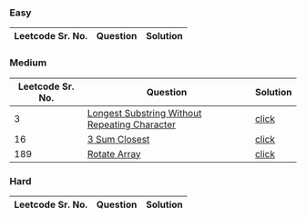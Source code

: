 ### Easy 
Leetcode Sr. No. | Question | Solution
-------------|------------- | -------------

### Medium
Leetcode Sr. No. | Question | Solution
-------------|------------- | -------------
3 | [Longest Substring Without Repeating Character](https://leetcode.com/problems/longest-substring-without-repeating-characters/) | [click](./Solutions/LongestSubstringWithoutRepeatingCharacter.java)
16 | [3 Sum Closest](https://leetcode.com/problems/3sum-closest/) | [click](./Solutions/3SumClosest.java)
189 | [Rotate Array](https://leetcode.com/problems/rotate-array/) | [click](./Solutions/RotateArray.java)

### Hard
Leetcode Sr. No. | Question | Solution
-------------|------------- | -------------